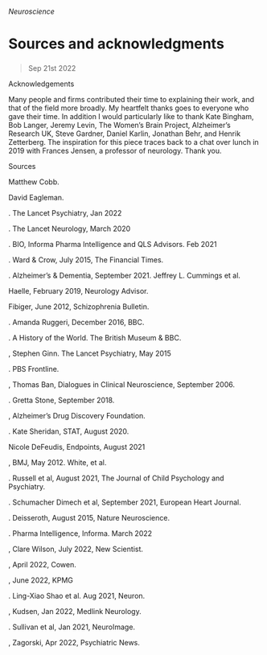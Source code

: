 ###### Neuroscience
# Sources and acknowledgments 
#####  
> Sep 21st 2022 
Acknowledgements
Many people and firms contributed their time to explaining their work, and that of the field more broadly. My heartfelt thanks goes to everyone who gave their time. In addition I would particularly like to thank Kate Bingham, Bob Langer, Jeremy Levin, The Women’s Brain Project, Alzheimer’s Research UK, Steve Gardner, Daniel Karlin, Jonathan Behr, and Henrik Zetterberg. The inspiration for this piece traces back to a chat over lunch in 2019 with Frances Jensen, a professor of neurology. Thank you. 
Sources
 Matthew Cobb. 
 David Eagleman.
. The Lancet Psychiatry, Jan 2022
. The Lancet Neurology, March 2020
. BIO, Informa Pharma Intelligence and QLS Advisors. Feb 2021 
. Ward &amp; Crow, July 2015, The Financial Times.
. Alzheimer’s &amp; Dementia, September 2021. Jeffrey L. Cummings et al. 
 Haelle, February 2019, Neurology Advisor. 
 Fibiger, June 2012, Schizophrenia Bulletin. 
. Amanda Ruggeri, December 2016, BBC.
. A History of the World. The British Museum &amp; BBC. 
, Stephen Ginn. The Lancet Psychiatry, May 2015
. PBS Frontline. 
, Thomas Ban, Dialogues in Clinical Neuroscience, September 2006. 
. Gretta Stone, September 2018.
, Alzheimer’s Drug Discovery Foundation. 
. Kate Sheridan, STAT, August 2020. 
 Nicole DeFeudis, Endpoints, August 2021
, BMJ, May 2012. White, et al. 
. Russell et al, August 2021, The Journal of Child Psychology and Psychiatry.
. Schumacher Dimech et al, September 2021, European Heart Journal. 
. Deisseroth, August 2015, Nature Neuroscience. 
. Pharma Intelligence, Informa. March 2022
, Clare Wilson, July 2022, New Scientist.
, April 2022, Cowen.
, June 2022, KPMG
. Ling-Xiao Shao et al. Aug 2021, Neuron.
, Kudsen, Jan 2022, Medlink Neurology.
. Sullivan et al, Jan 2021, NeuroImage. 
, Zagorski, Apr 2022, Psychiatric News.
